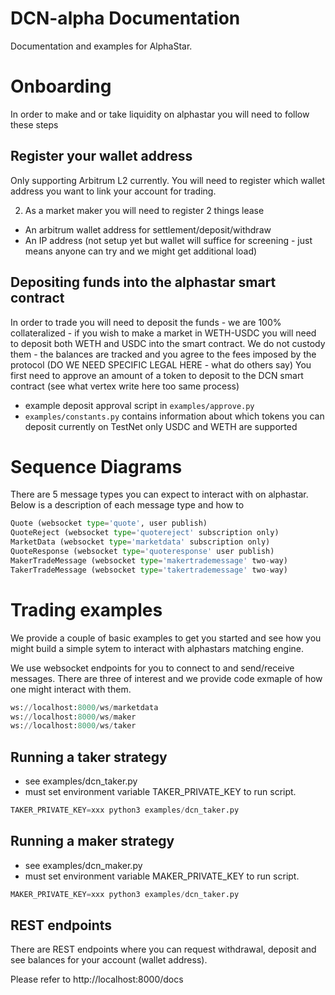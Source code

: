 # DCN-alpha Documentation

Documentation and examples for AlphaStar.


# Onboarding
In order to make and or take liquidity on alphastar you will need to follow these steps

## Register your wallet address
Only supporting Arbitrum L2 currently.
You will need to register which wallet address you want to link your account for trading.


2. As a market maker you will need to register 2 things lease   
  - An arbitrum wallet address for settlement/deposit/withdraw
  - An IP address (not setup yet but wallet will suffice for screening - just means anyone can try and we might get additional load)


## Depositing funds into the alphastar smart contract
In order to trade you will need to deposit the funds - we are 100% collateralized - if you wish to make a market in WETH-USDC you will need to deposit both WETH and USDC into the smart contract. We do not custody them - the balances are tracked and you agree to the fees imposed by the protocol (DO WE NEED SPECIFIC LEGAL HERE - what do others say)
You first need to approve an amount of a token to deposit to the DCN smart contract (see what vertex write here too same process)
- example deposit approval script in `examples/approve.py`
- `examples/constants.py` contains information about which tokens you can deposit currently on TestNet only USDC and WETH are supported


# Sequence Diagrams
There are 5 message types you can expect to interact with on alphastar. Below is a description of each message type and how to

```python
Quote (websocket type='quote', user publish)
QuoteReject (websocket type='quotereject' subscription only)
MarketData (websocket type='marketdata' subscription only)
QuoteResponse (websocket type='quoteresponse' user publish)
MakerTradeMessage (websocket type='makertrademessage' two-way)
TakerTradeMessage (websocket type='takertrademessage' two-way)
```


# Trading examples 
We provide a couple of basic examples to get you started and see how you might build a simple sytem to interact with alphastars matching engine.

We use websocket endpoints for you to connect to and send/receive messages. There are three of interest and we provide code exmaple of how one might interact with them.
```python  
ws://localhost:8000/ws/marketdata
ws://localhost:8000/ws/maker
ws://localhost:8000/ws/taker
```


## Running a taker strategy
- see examples/dcn_taker.py
- must set environment variable TAKER_PRIVATE_KEY to run script.
```python
TAKER_PRIVATE_KEY=xxx python3 examples/dcn_taker.py 
```

## Running a maker strategy
- see examples/dcn_maker.py
- must set environment variable MAKER_PRIVATE_KEY to run script.
```python
MAKER_PRIVATE_KEY=xxx python3 examples/dcn_taker.py 
```


## REST endpoints

There are REST endpoints where you can request withdrawal, deposit and see balances for your account (wallet address).

Please refer to http://localhost:8000/docs
